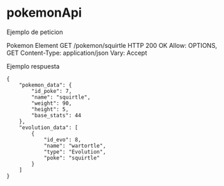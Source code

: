 # pokemonApi

Ejemplo de peticion

Pokemon Element
GET /pokemon/squirtle
HTTP 200 OK
Allow: OPTIONS, GET
Content-Type: application/json
Vary: Accept


Ejemplo respuesta 
```
{
    "pokemon_data": {
        "id_poke": 7,
        "name": "squirtle",
        "weight": 90,
        "height": 5,
        "base_stats": 44
    },
    "evolution_data": [
        {
            "id_evo": 8,
            "name": "wartortle",
            "type": "Evolution",
            "poke": "squirtle"
        }
    ]
}
```
